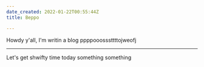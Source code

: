 ```yaml
---
date_created: 2022-01-22T00:55:44Z
title: Beppo

---
```

Howdy y'all, I'm writin a blog ppppooosssttttojweofj

***

Let's get shwifty time today something something